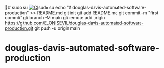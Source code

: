 🤖# sudo su 
[![CI](https://github.com/LedgerHQ/app-bitcoin/actions/workflows/ci-workflow.yml/badge.svg)](https://github.com/LedgerHQ/app-bitcoin/actions/workflows/ci-workflow.yml)sudo su 
echo "# douglas-davis-automated-software-production" >> README.md
git init
git add README.md
git commit -m "first commit"
git branch -M main
git remote add origin https://github.com/ELONISEVIL/douglas-davis-automated-software-production.git
git push -u origin main 
# douglas-davis-automated-software-production
